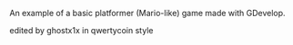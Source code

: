 An example of a basic platformer (Mario-like) game made with GDevelop.

edited by ghostx1x in qwertycoin style
